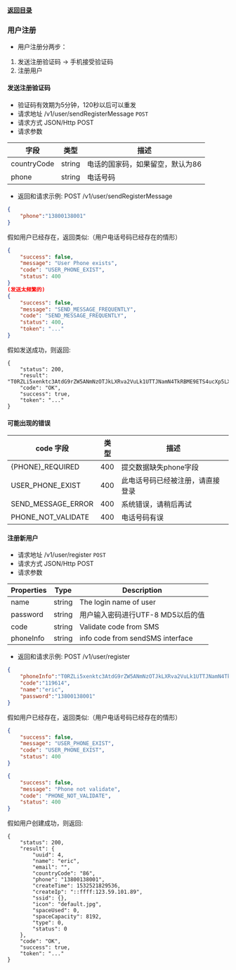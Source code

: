 #### [返回目录](README.md)

### 用户注册
* 用户注册分两步：
1. 发送注册验证码 -> 手机接受验证码
2. 注册用户

#### 发送注册验证码
* 验证码有效期为5分钟，120秒以后可以重发
* 请求地址 /v1/user/sendRegisterMessage ```POST```
* 请求方式 JSON/Http POST
* 请求参数

| 字段            |  类型   | 描述                                        |
|----------------|--------|---------------------------------------------|
| countryCode    | string | 电话的国家码，如果留空，默认为86                 |
| phone          | string | 电话号码                                     |

* 返回和请求示例:
POST /v1/user/sendRegisterMessage
```json
{
	"phone":"13800138001"
}
```

假如用户已经存在，返回类似:（用户电话号码已经存在的情形）
```json
{
    "success": false,
    "message": "User Phone exists",
    "code": "USER_PHONE_EXIST",
    "status": 400
}
(发送太频繁的)
{
    "success": false,
    "message": "SEND_MESSAGE_FREQUENTLY",
    "code": "SEND_MESSAGE_FREQUENTLY",
    "status": 400,
    "token": "..."
}
```
假如发送成功，则返回:

```
{
    "status": 200,
    "result": "T0RZLi5xenktc3AtdG9rZW5ANmNzOTJkLXRva2VuLk1UTTJNamN4TkRBME9ETS4ucXp5LXNwLXRva2VuQDZjczkyZC10b2tlbi5NVEEuLnF6eS1zcC10b2tlbkA2Y3M5MmQtdG9rZW4uYzIzMGY0MjQxNmY5YzhhNGIzYzkwZGFkNjk1N2NjZmU.",
    "code": "OK",
    "success": true,
    "token": "..."
}
```

#### 可能出现的错误

| code 字段           |  类型  | 描述                                        |
|--------------------|--------|---------------------------------------------|
| {PHONE}\_REQUIRED   | 400    | 提交数据缺失phone字段                          |
| USER_PHONE_EXIST   | 400    | 此电话号码已经被注册，请直接登录                 |
| SEND_MESSAGE_ERROR | 400    | 系统错误，请稍后再试                          | 
| PHONE_NOT_VALIDATE | 400    |      电话号码有误                            |


#### 注册新用户

* 请求地址 /v1/user/register ```POST```
* 请求方式 JSON/Http POST
* 请求参数

| Properties     |  Type  | Description                         |
|----------------|--------|-------------------------------------|
| name           | string | The login name of user              |
| password       | string | 用户输入密码进行UTF-8 MD5以后的值     |
| code           | string | Validate code from SMS              |
| phoneInfo      | string | info code from sendSMS interface    |

* 返回和请求示例:
POST /v1/user/register
```json
{
	"phoneInfo":"T0RZLi5xenktc3AtdG9rZW5ANmNzOTJkLXRva2VuLk1UTTJNamN4TkRBME9ETS4ucXp5LXNwLXRva2VuQDZjczkyZC10b2tlbi5NVEEuLnF6eS1zcC10b2tlbkA2Y3M5MmQtdG9rZW4uYzIzMGY0MjQxNmY5YzhhNGIzYzkwZGFkNjk1N2NjZmU.",
	"code":"119614",
	"name":"eric",
	"password":"13800138001"
}
```

假如用户已经存在，返回类似:（用户电话号码已经存在的情形）
```json
{
    "success": false,
    "message": "USER_PHONE_EXIST",
    "code": "USER_PHONE_EXIST",
    "status": 400
}
```
```json
{
    "success": false,
    "message": "Phone not validate",
    "code": "PHONE_NOT_VALIDATE",
    "status": 400
}
```
假如用户创建成功，则返回:

```
{
    "status": 200,
    "result": {
        "uuid": 4,
        "name": "eric",
        "email": "",
        "countryCode": "86",
        "phone": "13800138001",
        "createTime": 1532521829536,
        "createIp": "::ffff:123.59.101.89",
        "ssid": {},
        "icon": "default.jpg",
        "spaceUsed": 0,
        "spaceCapacity": 8192,
        "type": 0,
        "status": 0
    },
    "code": "OK",
    "success": true,
    "token": "..."
}
```
